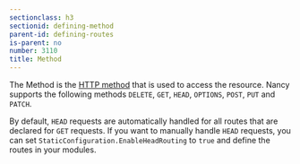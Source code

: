```yaml
---
sectionclass: h3
sectionid: defining-method
parent-id: defining-routes
is-parent: no
number: 3110
title: Method
---
```


The Method is the [HTTP method](http://www.w3.org/Protocols/rfc2616/rfc2616-sec9.html) that is used to access the resource. Nancy supports the following methods `DELETE`, `GET`, `HEAD`, `OPTIONS`, `POST`, `PUT` and `PATCH`.

By default, `HEAD` requests are automatically handled for all routes that are declared for `GET` requests. If you want to manually handle `HEAD` requests, you can set `StaticConfiguration.EnableHeadRouting` to `true` and define the routes in your modules.
